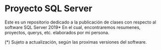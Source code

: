 # Proyecto SQL Server
Este es un repositorio dedicado a la publicación de clases con respecto al software SQL Server 2019* En el cual, encontraremos resumenes, proyectos, querys, etc. elaborados por mi persona.

(*) Sujeto a actualización, según las proximas versiones del software.
